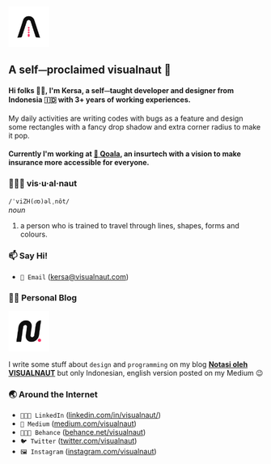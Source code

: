 <img src="./assets/vxnt-logo.svg" alt="VISUALNAUT Logo" width="80px" />

## A self⏤proclaimed visualnaut 🚀

#### Hi folks 👋🏻, I'm Kersa, **a self⏤taught developer and designer** from Indonesia 🇮🇩 with 3+ years of working experiences.<br>
My daily activities are writing codes with bugs as a feature and design some rectangles with a fancy drop shadow and extra corner radius to make it pop.

#### Currently I'm working at [🐨 Qoala](https://www.qoala.app/), an insurtech with a vision to make insurance more accessible for everyone.

### 👨🏻‍🚀 vis·u·al·naut 
`/ˈviZH(o͞o)əlˌnôt/`
<br> _noun_ <br>
1. a person who is trained to travel through lines, shapes, forms and colours.

### 📫 Say Hi!
- `📧 Email` (kersa@visualnaut.com)

### ✍🏻 Personal Blog
<img src="./assets/notasi-logo.svg" alt="Notasi oleh VISUALNAUT Logo" width="80px" />

I write some stuff about `design` and `programming` on my blog **[Notasi oleh VISUALNAUT](https://notasi.visualnaut.com)** 
but only Indonesian, english version posted on my Medium 😉

### 🌏 Around the Internet

- `👨🏻‍💼 LinkedIn` ([linkedin.com/in/visualnaut/](https://www.linkedin.com/in/visualnaut/))
- `📓 Medium` ([medium.com/visualnaut](https://medium.com/visualnaut))
- `👨🏻‍🎨 Behance` ([behance.net/visualnaut](https://www.behance.net/visualnaut))
- `🐦 Twitter` ([twitter.com/visualnaut](https://twitter.com/visualnaut))
- `🖼 Instagram` ([instagram.com/visualnaut](https://instagram.com/visualnaut))
